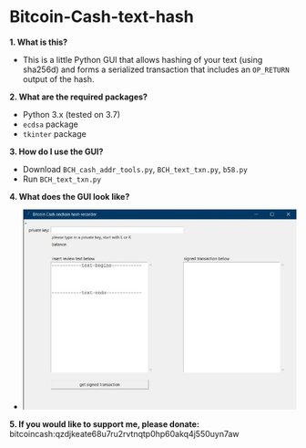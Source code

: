 # Bitcoin-Cash-text-hash

**1. What is this?**

* This is a little Python GUI that allows hashing of your text (using sha256d) and forms a serialized transaction that includes an ```OP_RETURN ``` output of the hash. 

**2. What are the required packages?**

* Python 3.x (tested on 3.7)
* ```ecdsa``` package
* ```tkinter``` package

**3. How do I use the GUI?**
* Download ```BCH_cash_addr_tools.py```, ```BCH_text_txn.py```, ```b58.py```
* Run ```BCH_text_txn.py```

**4. What does the GUI look like?**
* ![GUI interface](./demo_pics/Capture2.JPG)

**5. If you would like to support me, please donate:**
bitcoincash:qzdjkeate68u7ru2rvtnqtp0hp60akq4j550uyn7aw
